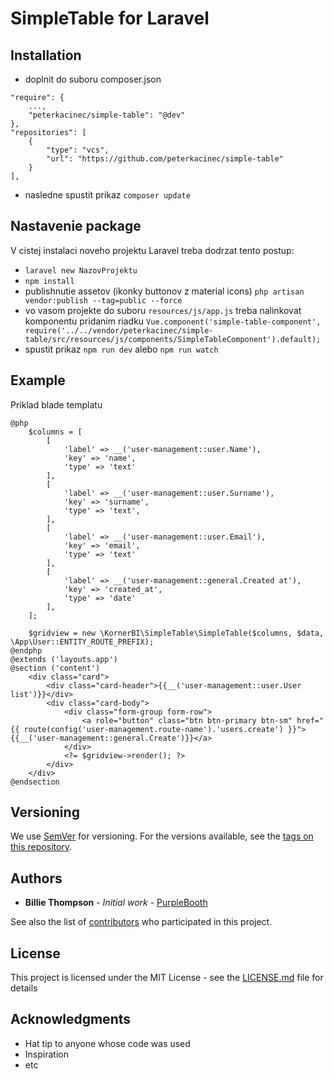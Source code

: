 # SimpleTable for Laravel

## Installation

- doplnit do suboru composer.json
```
"require": {
    ...,
    "peterkacinec/simple-table": "@dev"
},
"repositories": [
    {
        "type": "vcs",
        "url": "https://github.com/peterkacinec/simple-table"
    }
],
```

- nasledne spustit prikaz `composer update`

## Nastavenie package

V cistej instalaci noveho projektu Laravel treba dodrzat tento postup:

- `laravel new NazovProjektu`
- `npm install`
- publishnutie assetov (ikonky buttonov z material icons) `php artisan vendor:publish --tag=public --force`
- vo vasom projekte do suboru `resources/js/app.js` treba nalinkovat komponentu pridanim riadku `Vue.component('simple-table-component', require('../../vendor/peterkacinec/simple-table/src/resources/js/components/SimpleTableComponent').default);`
- spustit prikaz `npm run dev` alebo `npm run watch`

## Example

Priklad blade templatu

````
@php
    $columns = [
        [
            'label' => __('user-management::user.Name'),
            'key' => 'name',
            'type' => 'text'
        ],
        [
            'label' => __('user-management::user.Surname'),
            'key' => 'surname',
            'type' => 'text',
        ],
        [
            'label' => __('user-management::user.Email'),
            'key' => 'email',
            'type' => 'text'
        ],
        [
            'label' => __('user-management::general.Created at'),
            'key' => 'created_at',
            'type' => 'date'
        ],
    ];

    $gridview = new \KornerBI\SimpleTable\SimpleTable($columns, $data, \App\User::ENTITY_ROUTE_PREFIX);
@endphp
@extends ('layouts.app')
@section ('content')
    <div class="card">
        <div class="card-header">{{__('user-management::user.User list')}}</div>
        <div class="card-body">
            <div class="form-group form-row">
                <a role="button" class="btn btn-primary btn-sm" href="{{ route(config('user-management.route-name').'users.create') }}">{{__('user-management::general.Create')}}</a>
            </div>
            <?= $gridview->render(); ?>
        </div>
    </div>
@endsection
````
## Versioning

We use [SemVer](http://semver.org/) for versioning. For the versions available, see the [tags on this repository](https://github.com/your/project/tags). 

## Authors

* **Billie Thompson** - *Initial work* - [PurpleBooth](https://github.com/PurpleBooth)

See also the list of [contributors](https://github.com/your/project/contributors) who participated in this project.

## License

This project is licensed under the MIT License - see the [LICENSE.md](LICENSE.md) file for details

## Acknowledgments

* Hat tip to anyone whose code was used
* Inspiration
* etc
